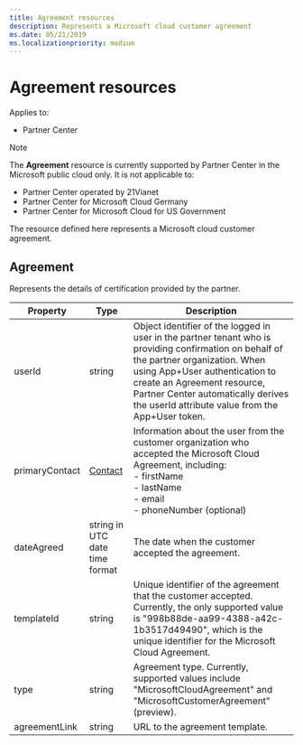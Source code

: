 ```yaml
---
title: Agreement resources
description: Represents a Microsoft cloud customer agreement
ms.date: 05/21/2019
ms.localizationpriority: medium
---
```


# Agreement resources

Applies to:

- Partner Center

> [!NOTE]  
> The **Agreement** resource is currently supported by Partner Center in the Microsoft public cloud only. It is not applicable to:
> - Partner Center operated by 21Vianet
> - Partner Center for Microsoft Cloud Germany
> - Partner Center for Microsoft Cloud for US Government

The resource defined here represents a Microsoft cloud customer agreement.

## Agreement

Represents the details of certification provided by the partner.

| Property       | Type   | Description                                                                                               |
|----------------|--------|-----------------------------------------------------------------------------------------------------------|
| userId         | string                         |Object identifier of the logged in user in the partner tenant who is providing confirmation on behalf of the partner organization. When using App+User authentication to create an Agreement resource, Partner Center automatically derives the userId attribute value from the App+User token.                                                                             |
| primaryContact | [Contact](./utility-resources.md#contact) | Information about the user from the customer organization who accepted the Microsoft Cloud Agreement, including:  </br> - firstName </br> - lastName</br> - email</br> - phoneNumber (optional) |
| dateAgreed     | string in UTC date time format |The date when the customer accepted the agreement.                                 |
| templateId     |string                          |Unique identifier of the agreement that the customer accepted. Currently, the only supported value is "998b88de-aa99-4388-a42c-1b3517d49490", which is the unique identifier for the Microsoft Cloud Agreement.                             |
| type           |string                          | Agreement type. Currently, supported values include "MicrosoftCloudAgreement" and "MicrosoftCustomerAgreement" (preview).|
| agreementLink  | string                         | URL to the agreement template.                                                    |
